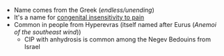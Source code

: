 - Name comes from the Greek (_endless/unending_)
- It's a name for [congenital insensitivity to pain](https://en.wikipedia.org/wiki/Congenital_insensitivity_to_pain)
- Common in people from Hyperevras (itself named after Eurus (_Anemoi of the southeast wind_))
	- CIP with anhydrosis is common among the Negev Bedouins from Israel
